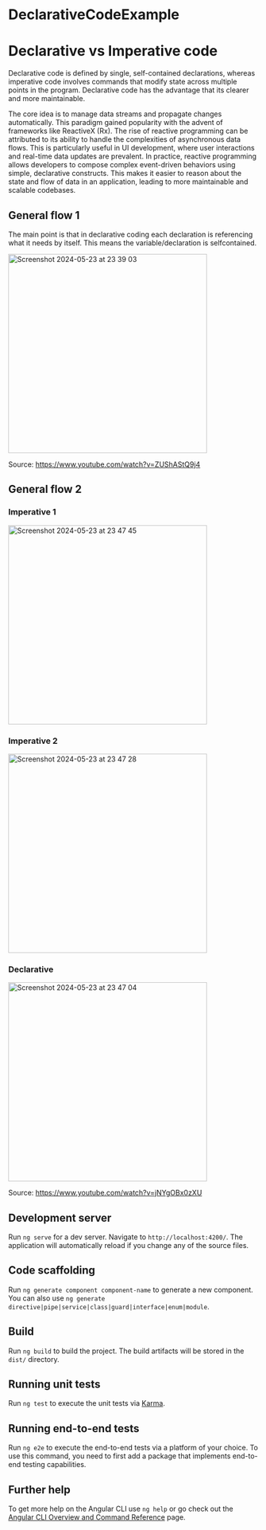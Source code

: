 # DeclarativeCodeExample

# Declarative vs Imperative code

Declarative code is defined by single, self-contained declarations, whereas imperative code involves commands that modify state across multiple points in the program. Declarative code has the advantage that its clearer and more maintainable.

The core idea is to manage data streams and propagate changes automatically. This paradigm gained popularity with the advent of frameworks like ReactiveX (Rx). The rise of reactive programming can be attributed to its ability to handle the complexities of asynchronous data flows. This is particularly useful in UI development, where user interactions and real-time data updates are prevalent. In practice, reactive programming allows developers to compose complex event-driven behaviors using simple, declarative constructs. This makes it easier to reason about the state and flow of data in an application, leading to more maintainable and scalable codebases.

## General flow 1

The main point is that in declarative coding each declaration is referencing what it needs by itself. This means the variable/declaration is selfcontained.

<img width="400" alt="Screenshot 2024-05-23 at 23 39 03" src="https://github.com/vincentole/angular_declarative_vs_imperative/assets/63076449/4bb6c128-91ff-4f65-96e9-74f33799fe64">

Source: https://www.youtube.com/watch?v=ZUShAStQ9j4

## General flow 2
### Imperative 1
<img width="400" alt="Screenshot 2024-05-23 at 23 47 45" src="https://github.com/vincentole/angular_declarative_vs_imperative/assets/63076449/25aa088e-a3b5-4282-bac9-4cffc06d3829">

### Imperative 2
<img width="400" alt="Screenshot 2024-05-23 at 23 47 28" src="https://github.com/vincentole/angular_declarative_vs_imperative/assets/63076449/a4b46b90-4eb9-42b0-8ddc-dbe1df2771dd">

### Declarative
<img width="400" alt="Screenshot 2024-05-23 at 23 47 04" src="https://github.com/vincentole/angular_declarative_vs_imperative/assets/63076449/c7dbce12-c886-4d52-927a-6b9c7933685e">

Source: https://www.youtube.com/watch?v=jNYgOBx0zXU


## Development server


Run `ng serve` for a dev server. Navigate to `http://localhost:4200/`. The application will automatically reload if you change any of the source files.

## Code scaffolding

Run `ng generate component component-name` to generate a new component. You can also use `ng generate directive|pipe|service|class|guard|interface|enum|module`.

## Build

Run `ng build` to build the project. The build artifacts will be stored in the `dist/` directory.

## Running unit tests

Run `ng test` to execute the unit tests via [Karma](https://karma-runner.github.io).

## Running end-to-end tests

Run `ng e2e` to execute the end-to-end tests via a platform of your choice. To use this command, you need to first add a package that implements end-to-end testing capabilities.

## Further help

To get more help on the Angular CLI use `ng help` or go check out the [Angular CLI Overview and Command Reference](https://angular.io/cli) page.
